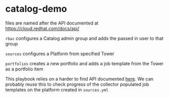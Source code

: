 # catalog-demo
files are named after the API documented at https://cloud.redhat.com/docs/api/

`rbac` configures a Catalog admin group and adds the passed in user to that group


`sources` configures a Platform from specified Tower


`portfolios` creates a new portfolio and adds a job template from the Tower as a portfolio item

This playbook relies on a harder to find API documented [here](https://cloud.redhat.com/api/topological-inventory/v3.0/openapi.json). We can probably reuse this to check progress of the collector populated job templates on the platform created in `sources.yml`
